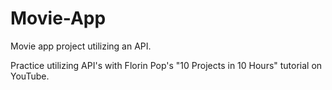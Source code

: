 # Movie-App
Movie app project utilizing an API.

Practice utilizing API's with Florin Pop's "10 Projects in 10 Hours" tutorial on YouTube.
